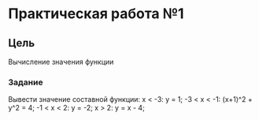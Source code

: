# Практическая работа №1
## Цель
Вычисление значения функции
### Задание
Вывести значение составной функции: 
x < -3: y = 1;
-3 < x < -1: (x+1)^2 + y^2 = 4;
-1 < x < 2: y = -2;
x > 2: y = x - 4;
